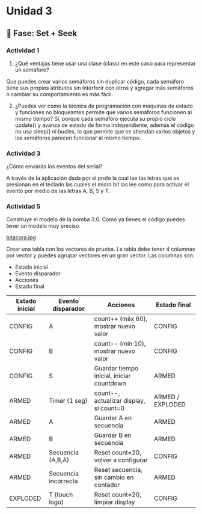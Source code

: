 # Unidad 3

## 🔎 Fase: Set + Seek

### Actividad 1

1. ¿Qué ventajas tiene usar una clase (class) en este caso para representar un semáforo?

Que puedes crear varios semáforos sin duplicar código, cada semáforo tiene sus propios atributos sin interferir con otros y agregar más semáforos o cambiar su comportamiento es más fácil.

2. ¿Puedes ver cómo la técnica de programación con máquinas de estado y funciones no bloqueantes permite que varios semáforos funcionen al mismo tiempo?
Sí, porque cada semáforo ejecuta su propio ciclo update() y avanza de estado de forma independiente, además el código no usa sleep() ni bucles, lo que permite que se atiendan varios objetos y los semáforos parecen funcionar al mismo tiempo.

### Actividad 3 

¿Cómo enviarás los eventos del serial?

A través de la aplicación dada por el profe la cual lee las letras que se presionan en el teclado las cuales el micro bit las lee como para activar el evento por medio de las letras A, B, S y T.

### Actividad 5

Construye el modelo de la bomba 3.0. Como ya tienes el código puedes tener un modelo muy preciso.

[bitacora.jpg](https://postimg.cc/r0DbpVdr)

Crear una tabla con los vectores de prueba. La tabla debe tener 4 columnas por vector y puedes agrupar vectores en un gran vector. Las columnas son:
- Estado inicial
- Evento disparador
- Acciones
- Estado final


| Estado inicial | Evento disparador    | Acciones                                            | Estado final     |
| -------------- | -------------------- | --------------------------------------------------- | ---------------- |
| CONFIG         | A                    | count++ (máx 60), mostrar nuevo valor               | CONFIG           |
| CONFIG         | B                    | count-- (mín 10), mostrar nuevo valor               | CONFIG           |
| CONFIG         | S                    | Guardar tiempo inicial, iniciar countdown           | ARMED            |
| ARMED          | Timer (1 seg)        | count--, actualizar display, si count=0             | ARMED / EXPLODED |
| ARMED          | A                    | Guardar A en secuencia                              | ARMED            |
| ARMED          | B                    | Guardar B en secuencia                              | ARMED            |
| ARMED          | Secuencia (A,B,A)    | Reset count=20, volver a configurar                 | CONFIG           |
| ARMED          | Secuencia incorrecta | Reset secuencia, sin cambio en contador             | ARMED            |
| EXPLODED       | T (touch logo)       | Reset count=20, limpiar display                     | CONFIG           |
